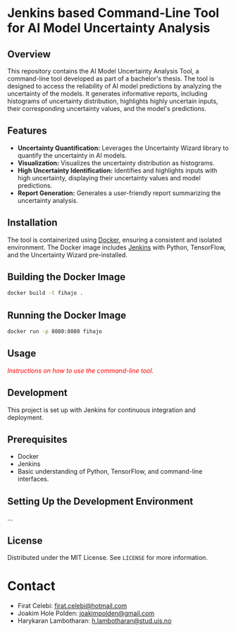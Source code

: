 # Jenkins based Command-Line Tool for AI Model Uncertainty Analysis

## Overview 

This repository contains the AI Model Uncertainty Analysis Tool, a command-line tool developed as part of a bachelor's thesis. The tool is designed to access the reliability of AI model predictions by analyzing the uncertainty of the models. It generates informative reports, including histograms of uncertainty distribution, highlights highly uncertain inputs, their corresponding uncertainty values, and the model's predictions. 

## Features 

- **Uncertainty Quantification:** Leverages the Uncertainty Wizard library to quantify the uncertainty in AI models.
- **Visualization:** Visualizes the uncertainty distribution as histograms.
- **High Uncertainty Identification:** Identifies and highlights inputs with high uncertainty, displaying their uncertainty values and model predictions.
- **Report Generation:** Generates a user-friendly report summarizing the uncertainty analysis.

## Installation

The tool is containerized using [Docker](https://www.docker.com), ensuring a consistent and isolated environment. The Docker image includes [Jenkins](https://www.jenkins.io) with Python, TensorFlow, and the Uncertainty Wizard pre-installed.


## Building the Docker Image 
```bash
docker build -t fihajo .
```
## Running the Docker Image
```bash
docker run -p 8080:8080 fihajo
```

## Usage 

<span style="color:red;font-style:italic">Instructions on how to use the command-line tool.</span>

## Development

This project is set up with Jenkins for continuous integration and deployment. 


## Prerequisites 

- Docker
- Jenkins
- Basic understanding of Python, TensorFlow, and command-line interfaces.


## Setting Up the Development Environment

...

## License

Distributed under the MIT License. See `LICENSE` for more information. 

# Contact

- Firat Celebi: firat.celebi@hotmail.com
- Joakim Hole Polden: joakimpolden@gmail.com
- Harykaran Lambotharan: h.lambotharan@stud.uis.no
